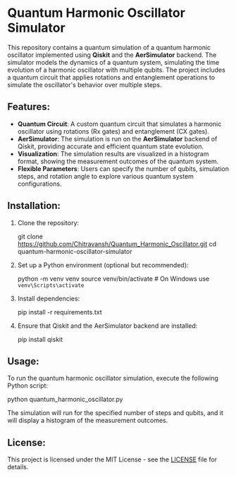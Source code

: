 
# Quantum Harmonic Oscillator Simulator

This repository contains a quantum simulation of a quantum harmonic oscillator implemented using **Qiskit** and the **AerSimulator** backend. The simulator models the dynamics of a quantum system, simulating the time evolution of a harmonic oscillator with multiple qubits. The project includes a quantum circuit that applies rotations and entanglement operations to simulate the oscillator's behavior over multiple steps.

## Features:
- **Quantum Circuit**: A custom quantum circuit that simulates a harmonic oscillator using rotations (Rx gates) and entanglement (CX gates).
- **AerSimulator**: The simulation is run on the **AerSimulator** backend of Qiskit, providing accurate and efficient quantum state evolution.
- **Visualization**: The simulation results are visualized in a histogram format, showing the measurement outcomes of the quantum system.
- **Flexible Parameters**: Users can specify the number of qubits, simulation steps, and rotation angle to explore various quantum system configurations.

## Installation:
1. Clone the repository:
   
   git clone https://github.com/Chitravansh/Quantum_Harmonic_Oscillator.git
   cd quantum-harmonic-oscillator-simulator
  

2. Set up a Python environment (optional but recommended):
  
   python -m venv venv
   source venv/bin/activate  # On Windows use `venv\Scripts\activate`
  

3. Install dependencies:
   
   pip install -r requirements.txt


4. Ensure that Qiskit and the AerSimulator backend are installed:
   
   pip install qiskit
   

## Usage:
To run the quantum harmonic oscillator simulation, execute the following Python script:

python quantum_harmonic_oscillator.py


The simulation will run for the specified number of steps and qubits, and it will display a histogram of the measurement outcomes.


## License:
This project is licensed under the MIT License - see the [LICENSE](LICENSE) file for details.

